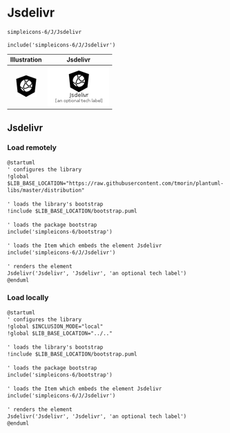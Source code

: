 # Jsdelivr


```text
simpleicons-6/J/Jsdelivr
```

```text
include('simpleicons-6/J/Jsdelivr')
```



| Illustration | Jsdelivr |
| :---: | :---: |
| ![illustration for Illustration](../../simpleicons-6/J/Jsdelivr.png) | ![illustration for Jsdelivr](../../simpleicons-6/J/Jsdelivr.Local.png) |




## Jsdelivr

### Load remotely
```plantuml
@startuml
' configures the library
!global $LIB_BASE_LOCATION="https://raw.githubusercontent.com/tmorin/plantuml-libs/master/distribution"

' loads the library's bootstrap
!include $LIB_BASE_LOCATION/bootstrap.puml

' loads the package bootstrap
include('simpleicons-6/bootstrap')

' loads the Item which embeds the element Jsdelivr
include('simpleicons-6/J/Jsdelivr')

' renders the element
Jsdelivr('Jsdelivr', 'Jsdelivr', 'an optional tech label')
@enduml
```

### Load locally
```plantuml
@startuml
' configures the library
!global $INCLUSION_MODE="local"
!global $LIB_BASE_LOCATION="../.."

' loads the library's bootstrap
!include $LIB_BASE_LOCATION/bootstrap.puml

' loads the package bootstrap
include('simpleicons-6/bootstrap')

' loads the Item which embeds the element Jsdelivr
include('simpleicons-6/J/Jsdelivr')

' renders the element
Jsdelivr('Jsdelivr', 'Jsdelivr', 'an optional tech label')
@enduml
```

